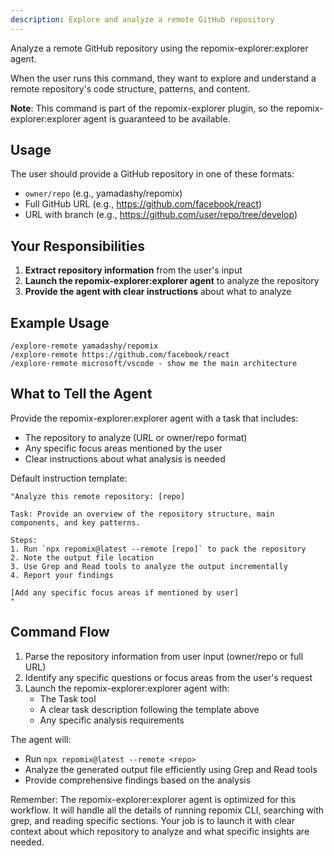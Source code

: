 ```yaml
---
description: Explore and analyze a remote GitHub repository
---
```


Analyze a remote GitHub repository using the repomix-explorer:explorer agent.

When the user runs this command, they want to explore and understand a remote repository's code structure, patterns, and content.

**Note**: This command is part of the repomix-explorer plugin, so the repomix-explorer:explorer agent is guaranteed to be available.

## Usage

The user should provide a GitHub repository in one of these formats:
- `owner/repo` (e.g., yamadashy/repomix)
- Full GitHub URL (e.g., https://github.com/facebook/react)
- URL with branch (e.g., https://github.com/user/repo/tree/develop)

## Your Responsibilities

1. **Extract repository information** from the user's input
2. **Launch the repomix-explorer:explorer agent** to analyze the repository
3. **Provide the agent with clear instructions** about what to analyze

## Example Usage

```
/explore-remote yamadashy/repomix
/explore-remote https://github.com/facebook/react
/explore-remote microsoft/vscode - show me the main architecture
```

## What to Tell the Agent

Provide the repomix-explorer:explorer agent with a task that includes:
- The repository to analyze (URL or owner/repo format)
- Any specific focus areas mentioned by the user
- Clear instructions about what analysis is needed

Default instruction template:
```
"Analyze this remote repository: [repo]

Task: Provide an overview of the repository structure, main components, and key patterns.

Steps:
1. Run `npx repomix@latest --remote [repo]` to pack the repository
2. Note the output file location
3. Use Grep and Read tools to analyze the output incrementally
4. Report your findings

[Add any specific focus areas if mentioned by user]
"
```

## Command Flow

1. Parse the repository information from user input (owner/repo or full URL)
2. Identify any specific questions or focus areas from the user's request
3. Launch the repomix-explorer:explorer agent with:
   - The Task tool
   - A clear task description following the template above
   - Any specific analysis requirements

The agent will:
- Run `npx repomix@latest --remote <repo>`
- Analyze the generated output file efficiently using Grep and Read tools
- Provide comprehensive findings based on the analysis

Remember: The repomix-explorer:explorer agent is optimized for this workflow. It will handle all the details of running repomix CLI, searching with grep, and reading specific sections. Your job is to launch it with clear context about which repository to analyze and what specific insights are needed.
